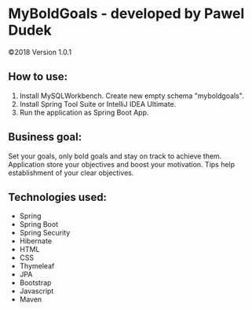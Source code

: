 # MyBoldGoals - developed by Pawel Dudek

©2018
Version 1.0.1


## How to use:

1. Install MySQLWorkbench. Create new empty schema "myboldgoals".
2. Install Spring Tool Suite or IntelliJ IDEA Ultimate.
3. Run the application as Spring Boot App.


## Business goal:

Set your goals, only bold goals and stay on track to achieve them. Application store your objectives and boost your motivation. Tips help establishment of your clear objectives.


## Technologies used:

- Spring
- Spring Boot
- Spring Security
- Hibernate
- HTML
- CSS
- Thymeleaf
- JPA
- Bootstrap
- Javascript
- Maven